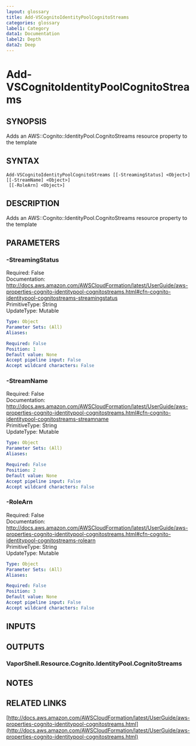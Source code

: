 ```yaml
---
layout: glossary
title: Add-VSCognitoIdentityPoolCognitoStreams
categories: glossary
label1: Category
data1: Documentation
label2: Depth
data2: Deep
---
```


# Add-VSCognitoIdentityPoolCognitoStreams

## SYNOPSIS
Adds an AWS::Cognito::IdentityPool.CognitoStreams resource property to the template

## SYNTAX

```
Add-VSCognitoIdentityPoolCognitoStreams [[-StreamingStatus] <Object>] [[-StreamName] <Object>]
 [[-RoleArn] <Object>]
```

## DESCRIPTION
Adds an AWS::Cognito::IdentityPool.CognitoStreams resource property to the template

## PARAMETERS

### -StreamingStatus
Required: False    
Documentation: http://docs.aws.amazon.com/AWSCloudFormation/latest/UserGuide/aws-properties-cognito-identitypool-cognitostreams.html#cfn-cognito-identitypool-cognitostreams-streamingstatus    
PrimitiveType: String    
UpdateType: Mutable

```yaml
Type: Object
Parameter Sets: (All)
Aliases: 

Required: False
Position: 1
Default value: None
Accept pipeline input: False
Accept wildcard characters: False
```

### -StreamName
Required: False    
Documentation: http://docs.aws.amazon.com/AWSCloudFormation/latest/UserGuide/aws-properties-cognito-identitypool-cognitostreams.html#cfn-cognito-identitypool-cognitostreams-streamname    
PrimitiveType: String    
UpdateType: Mutable

```yaml
Type: Object
Parameter Sets: (All)
Aliases: 

Required: False
Position: 2
Default value: None
Accept pipeline input: False
Accept wildcard characters: False
```

### -RoleArn
Required: False    
Documentation: http://docs.aws.amazon.com/AWSCloudFormation/latest/UserGuide/aws-properties-cognito-identitypool-cognitostreams.html#cfn-cognito-identitypool-cognitostreams-rolearn    
PrimitiveType: String    
UpdateType: Mutable

```yaml
Type: Object
Parameter Sets: (All)
Aliases: 

Required: False
Position: 3
Default value: None
Accept pipeline input: False
Accept wildcard characters: False
```

## INPUTS

## OUTPUTS

### VaporShell.Resource.Cognito.IdentityPool.CognitoStreams

## NOTES

## RELATED LINKS

[http://docs.aws.amazon.com/AWSCloudFormation/latest/UserGuide/aws-properties-cognito-identitypool-cognitostreams.html](http://docs.aws.amazon.com/AWSCloudFormation/latest/UserGuide/aws-properties-cognito-identitypool-cognitostreams.html)

